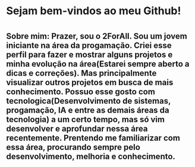 <h1>Sejam bem-vindos ao meu Github!<h1>

<h2>Sobre mim: 
Prazer, sou o 2ForAll. Sou um jovem iniciante na área da progamação. Criei esse perfil para fazer e mostrar alguns projetos e minha evolução na área(Estarei sempre aberto a dicas e correções). Mas principalmente visualizar outros projetos em busca de mais conhecimento. Possuo esse gosto com tecnologica(Desenvolvimento de sistemas, progamação, IA e entre as demais áreas da tecnologia) a um certo tempo, mas só vim desenvolver e aprofundar nessa área recentemente. Prentendo me familiarizar com essa área, procurando sempre pelo desenvolvimento, melhoria e conhecimento.  <h2>

<!--
**2ForAll/2ForAll** is a ✨ _special_ ✨ repository because its `README.md` (this file) appears on your GitHub profile.

Here are some ideas to get you started:

- 🔭 I’m currently working on ...
- 🌱 I’m currently learning ...
- 👯 I’m looking to collaborate on ...
- 🤔 I’m looking for help with ...
- 💬 Ask me about ...
- 📫 How to reach me: ...
- 😄 Pronouns: ...
- ⚡ Fun fact: ...
-->
